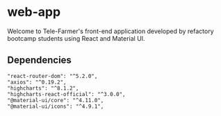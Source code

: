 # web-app
Welcome to Tele-Farmer's front-end application developed by refactory bootcamp students using React and Material UI.

## Dependencies
    "react-router-dom": "^5.2.0",
    "axios": "^0.19.2",
    "highcharts": "^8.1.2",
    "highcharts-react-official": "^3.0.0",
    "@material-ui/core": "^4.11.0",
    "@material-ui/icons": "^4.9.1",